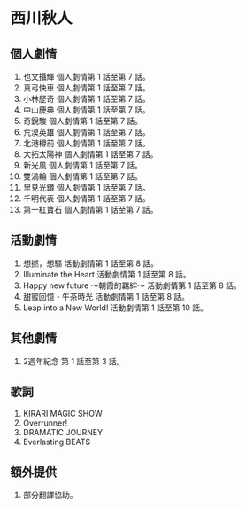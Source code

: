 # 西川秋人
## 個人劇情
1. 也文攝輝 個人劇情第 1 話至第 7 話。
2. 真弓快車 個人劇情第 1 話至第 7 話。
3. 小林歷奇 個人劇情第 1 話至第 7 話。
4. 中山慶典 個人劇情第 1 話至第 7 話。
5. 奇銳駿 個人劇情第 1 話至第 7 話。
6. 荒漠英雄 個人劇情第 1 話至第 7 話。
7. 北港樽前 個人劇情第 1 話至第 7 話。
8. 大拓太陽神 個人劇情第 1 話至第 7 話。
9. 新光風 個人劇情第 1 話至第 7 話。
10. 雙渦輪 個人劇情第 1 話至第 7 話。
11. 里見光鑽 個人劇情第 1 話至第 7 話。
12. 千明代表 個人劇情第 1 話至第 7 話。
13. 第一紅寶石 個人劇情第 1 話至第 7 話。

## 活動劇情
1. 想撚，想驅 活動劇情第 1 話至第 8 話。
2. Illuminate the Heart 活動劇情第 1 話至第 8 話。
3. Happy new future ～朝霞的羈絆～ 活動劇情第 1 話至第 8 話。
4. 甜蜜回憶・午茶時光 活動劇情第 1 話至第 8 話。
5. Leap into a New World! 活動劇情第 1 話至第 10 話。

## 其他劇情
1. 2週年紀念 第 1 話至第 3 話。

## 歌詞
1. KIRARI MAGIC SHOW
2. Overrunner!
3. DRAMATIC JOURNEY
4. Everlasting BEATS

## 額外提供
1. 部分翻譯協助。